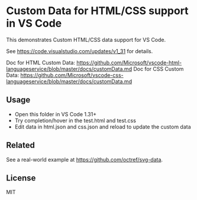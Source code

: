 # Custom Data for HTML/CSS support in VS Code

This demonstrates Custom HTML/CSS data support for VS Code.

See https://code.visualstudio.com/updates/v1_31 for details.

Doc for HTML Custom Data: https://github.com/Microsoft/vscode-html-languageservice/blob/master/docs/customData.md
Doc for CSS Custom Data: https://github.com/Microsoft/vscode-css-languageservice/blob/master/docs/customData.md

## Usage

- Open this folder in VS Code 1.31+
- Try completion/hover in the test.html and test.css
- Edit data in html.json and css.json and reload to update the custom data

## Related

See a real-world example at https://github.com/octref/svg-data.

## License

MIT